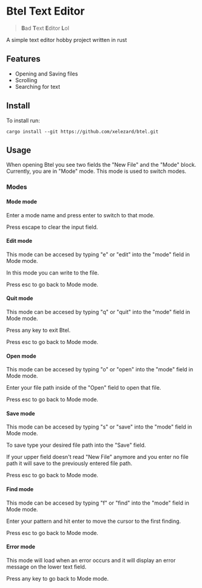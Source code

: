 # Btel Text Editor 
> **B**ad **T**ext **E**ditor **L**ol

A simple text editor hobby project written in rust

## Features
- Opening and Saving files
- Scrolling
- Searching for text

## Install
To install run:
```shell
cargo install --git https://github.com/xelezard/btel.git
```
## Usage
When opening Btel you see two fields the "New File" and the "Mode" block.
Currently, you are in "Mode" mode.
This mode is used to switch modes.

### Modes

#### Mode mode
Enter a mode name and press enter to switch to that mode.

Press escape to clear the input field.

#### Edit mode
This mode can be accesed by typing "e" or "edit" into the "mode" field in Mode mode.

In this mode you can write to the file.

Press esc to go back to Mode mode.

#### Quit mode
This mode can be accesed by typing "q" or "quit" into the "mode" field in Mode mode.

Press any key to exit Btel.

Press esc to go back to Mode mode.

#### Open mode
This mode can be accesed by typing "o" or "open" into the "mode" field in Mode mode.

Enter your file path inside of the "Open" field to open that file.

Press esc to go back to Mode mode.

#### Save mode
This mode can be accesed by typing "s" or "save" into the "mode" field in Mode mode.

To save type your desired file path into the "Save" field.

If your upper field doesn't read "New File" anymore and you enter no file path it will save to the previously entered file path.

Press esc to go back to Mode mode.

#### Find mode
This mode can be accesed by typing "f" or "find" into the "mode" field in Mode mode.

Enter your pattern and hit enter to move the cursor to the first finding.

Press esc to go back to Mode mode.

#### Error mode
This mode will load when an error occurs and it will display an error message on the lower text field.

Press any key to go back to Mode mode.
